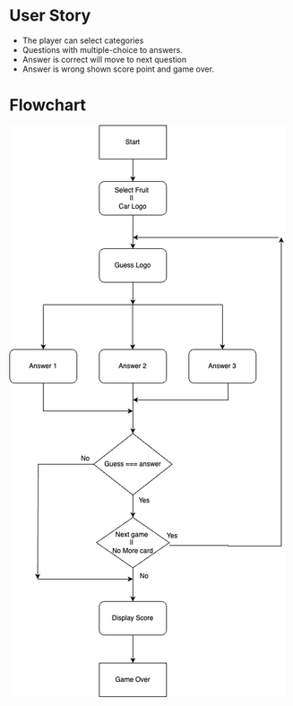 # User Story 

- The player can select categories 
- Questions with multiple-choice to answers. 
- Answer is correct will move to next question 
- Answer is wrong shown score point and game over. 

# Flowchart 

![alt text](photo/flowchart.png)

